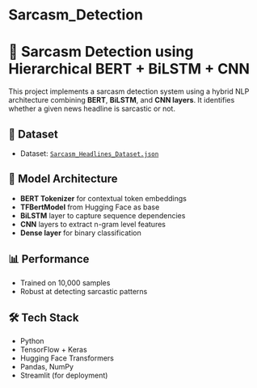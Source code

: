 # Sarcasm_Detection
# 🧠 Sarcasm Detection using Hierarchical BERT + BiLSTM + CNN

This project implements a sarcasm detection system using a hybrid NLP architecture combining **BERT**, **BiLSTM**, and **CNN layers**. It identifies whether a given news headline is sarcastic or not.

## 📁 Dataset

- Dataset: [`Sarcasm_Headlines_Dataset.json`](https://www.kaggle.com/danofer/sarcasm)

## 🧪 Model Architecture

- **BERT Tokenizer** for contextual token embeddings
- **TFBertModel** from Hugging Face as base
- **BiLSTM** layer to capture sequence dependencies
- **CNN** layers to extract n-gram level features
- **Dense layer** for binary classification

## 📊 Performance

- Trained on 10,000 samples
- Robust at detecting sarcastic patterns

## 🛠️ Tech Stack

- Python
- TensorFlow + Keras
- Hugging Face Transformers
- Pandas, NumPy
- Streamlit (for deployment)

